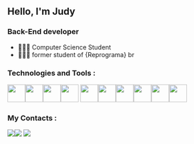 ## Hello, I'm Judy
### Back-End developer


- 👩🏻‍🎓 Computer Science Student 
- 👩🏻‍💻 former student of {Reprograma} br


### Technologies and Tools :

<img src="https://cdn.jsdelivr.net/gh/devicons/devicon/icons/sqlite/sqlite-original.svg" width="40" height="40" /><img src="https://cdn.jsdelivr.net/gh/devicons/devicon/icons/vscode/vscode-original.svg" width="40" height="40" /><img src="https://cdn.jsdelivr.net/gh/devicons/devicon/icons/git/git-original.svg" width="40" height="40" /><img src="https://cdn.jsdelivr.net/gh/devicons/devicon/icons/nodejs/nodejs-original.svg" width="40" height="40" /> <img src="https://cdn.jsdelivr.net/gh/devicons/devicon/icons/npm/npm-original-wordmark.svg" width="40" height="40" /><img src="https://cdn.jsdelivr.net/gh/devicons/devicon/icons/express/express-original.svg"  width="40" height="40" /><img src="https://cdn.jsdelivr.net/gh/devicons/devicon/icons/mongodb/mongodb-original.svg"  width="40" height="40" /><img src="https://cdn.jsdelivr.net/gh/devicons/devicon/icons/python/python-original.svg" width="40" height="40"  /><img src="https://cdn.jsdelivr.net/gh/devicons/devicon/icons/html5/html5-original.svg" width="40" height="40" /><img src="https://cdn.jsdelivr.net/gh/devicons/devicon/icons/javascript/javascript-original.svg"  width="40" height="40" />

 



  ### My Contacts  : 
 <div>
<a href="https://instagram.com/ju_dy.01" target="_blank"><img src="https://img.shields.io/badge/-Instagram-%23E4405F?style=for-the-badge&logo=instagram&logoColor=midnight-purple" target="_blank"></a><a href = "mailto:contato@judysantos169@gmail.com"><img src="https://img.shields.io/badge/Gmail-D14836?style=for-the-badge&logo=gmail&logoColor=white" target="_blank"></a>
<a href="https://www.linkedin.com/in/judy-santos" target="_blank"><img src="https://img.shields.io/badge/-LinkedIn-%230077B5?style=for-the-badge&logo=linkedin&logoColor=white" target="_blank"></a>   
</div>



 

